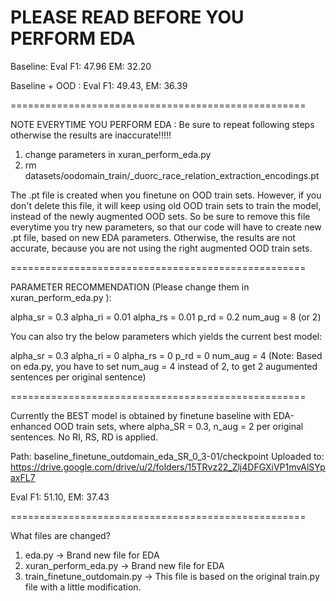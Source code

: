 PLEASE READ BEFORE YOU PERFORM EDA
===================================================

Baseline: Eval F1: 47.96   EM: 32.20


Baseline + OOD : Eval F1: 49.43, EM: 36.39

===================================================

NOTE EVERYTIME YOU PERFORM EDA :  Be sure to repeat following steps otherwise the results are inaccurate!!!!!

1. change parameters in xuran_perform_eda.py
2. rm datasets/oodomain_train/_duorc_race_relation_extraction_encodings.pt


The .pt file is created when you finetune on OOD train sets. However, if you don't delete this file, it will keep using old OOD train sets to train the model, instead of the newly augmented OOD sets. So be sure to remove this file everytime you try new parameters, so that our code will have to create new .pt file, based on new EDA parameters. Otherwise, the results are not accurate, because you are not using the right augmented OOD train sets.


===================================================

PARAMETER RECOMMENDATION (Please change them in xuran_perform_eda.py ):

alpha_sr = 0.3
alpha_ri = 0.01
alpha_rs = 0.01
p_rd = 0.2
num_aug = 8 (or 2)

You can also try the below parameters which yields the current best model:

alpha_sr = 0.3
alpha_ri = 0
alpha_rs = 0
p_rd = 0
num_aug = 4  (Note: Based on eda.py, you have to set num_aug = 4 instead of 2, to get 2 augumented sentences per original sentence)

===================================================

Currently the BEST model is obtained by finetune baseline with EDA-enhanced OOD train sets, where alpha_SR = 0.3, n_aug = 2 per original sentences. No RI, RS, RD is applied. 

Path: baseline_finetune_outdomain_eda_SR_0_3-01/checkpoint
Uploaded to: https://drive.google.com/drive/u/2/folders/15TRvz22_Zlj4DFGXiVP1mvAlSYpaxFL7


Eval F1: 51.10, EM: 37.43

===================================================

What files are changed?

1. eda.py  -> Brand new file for EDA
2. xuran_perform_eda.py -> Brand new file for EDA
3. train_finetune_outdomain.py  -> This file is based on the original train.py file with a little modification. 

